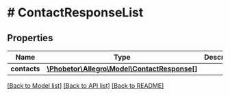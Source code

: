 # # ContactResponseList

## Properties

Name | Type | Description | Notes
------------ | ------------- | ------------- | -------------
**contacts** | [**\Phobetor\Allegro\Model\ContactResponse[]**](ContactResponse.md) |  | [optional]

[[Back to Model list]](../../README.md#models) [[Back to API list]](../../README.md#endpoints) [[Back to README]](../../README.md)
